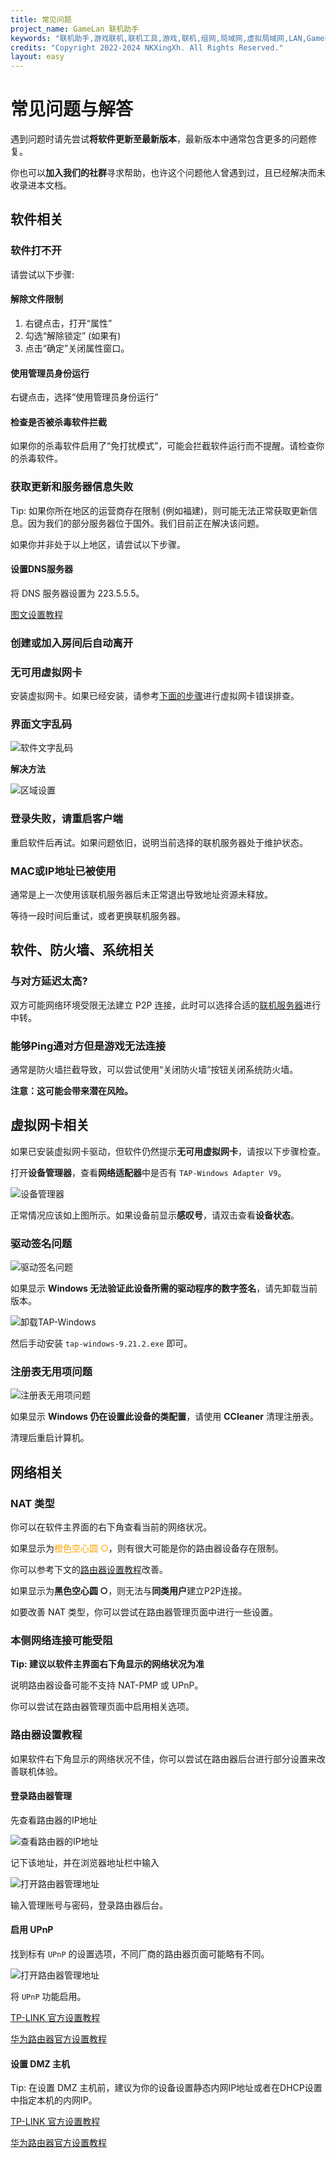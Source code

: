 ```yaml
---
title: 常见问题
project_name: GameLan 联机助手
keywords: "联机助手,游戏联机,联机工具,游戏,联机,组网,局域网,虚拟局域网,LAN,GameLan,MC联机"
credits: "Copyright 2022-2024 NKXingXh. All Rights Reserved."
layout: easy
---
```


# 常见问题与解答

遇到问题时请先尝试**将软件更新至最新版本**，最新版本中通常包含更多的问题修复。

你也可以**加入我们的社群**寻求帮助，也许这个问题他人曾遇到过，且已经解决而未收录进本文档。

## 软件相关

### 软件打不开

请尝试以下步骤: 

#### 解除文件限制

1. 右键点击，打开“属性”
1. 勾选“解除锁定” (如果有)
1. 点击“确定”关闭属性窗口。

#### 使用管理员身份运行

右键点击，选择“使用管理员身份运行”

#### 检查是否被杀毒软件拦截

如果你的杀毒软件启用了“免打扰模式”，可能会拦截软件运行而不提醒。请检查你的杀毒软件。

### 获取更新和服务器信息失败

Tip: 如果你所在地区的运营商存在限制 (例如福建)，则可能无法正常获取更新信息。因为我们的部分服务器位于国外。我们目前正在解决该问题。

如果你并非处于以上地区，请尝试以下步骤。

#### 设置DNS服务器

将 DNS 服务器设置为 223.5.5.5。

[图文设置教程](https://alidns.com/knowledge?type=SETTING_DOCS#user)

### 创建或加入房间后自动离开

### 无可用虚拟网卡

安装虚拟网卡。如果已经安装，请参考[下面的步骤](#虚拟网卡相关)进行虚拟网卡错误排查。

### 界面文字乱码

![软件文字乱码](/images/gui/1.png)

**解决方法**

![区域设置](/images/solution/1.webp)

### 登录失败，请重启客户端

重启软件后再试。如果问题依旧，说明当前选择的联机服务器处于维护状态。

### MAC或IP地址已被使用

通常是上一次使用该联机服务器后未正常退出导致地址资源未释放。

等待一段时间后重试，或者更换联机服务器。

## 软件、防火墙、系统相关

### 与对方延迟太高?

双方可能网络环境受限无法建立 P2P 连接，此时可以选择合适的[联机服务器](./server.md)进行中转。

### 能够Ping通对方但是游戏无法连接

通常是防火墙拦截导致，可以尝试使用“关闭防火墙”按钮关闭系统防火墙。

**注意：这可能会带来潜在风险。**

## 虚拟网卡相关

如果已安装虚拟网卡驱动，但软件仍然提示**无可用虚拟网卡**，请按以下步骤检查。

打开**设备管理器**，查看**网络适配器**中是否有 `TAP-Windows Adapter V9`。

![设备管理器](./images/device/3.webp)

正常情况应该如上图所示。如果设备前显示**感叹号**，请双击查看**设备状态**。

### 驱动签名问题

![驱动签名问题](/images/device/1.webp)

如果显示 **Windows 无法验证此设备所需的驱动程序的数字签名**，请先卸载当前版本。

![卸载TAP-Windows](/images/solution/2.webp)

然后手动安装 `tap-windows-9.21.2.exe` 即可。

### 注册表无用项问题

![注册表无用项问题](/images/device/2.webp)

如果显示 **Windows 仍在设置此设备的类配置**，请使用 **CCleaner** 清理注册表。

清理后重启计算机。

## 网络相关

### NAT 类型

你可以在软件主界面的右下角查看当前的网络状况。

如果显示为<font color="orange">橙色空心圆 ○</font>，则有很大可能是你的路由器设备存在限制。

你可以参考下文的[路由器设置教程](#路由器设置教程)改善。

如果显示为**黑色空心圆 ○**，则无法与**同类用户**建立P2P连接。

如要改善 NAT 类型，你可以尝试在路由器管理页面中进行一些设置。

### 本侧网络连接可能受阻

**Tip: 建议以软件主界面右下角显示的网络状况为准**

说明路由器设备可能不支持 NAT-PMP 或 UPnP。

你可以尝试在路由器管理页面中启用相关选项。

### 路由器设置教程

如果软件右下角显示的网络状况不佳，你可以尝试在路由器后台进行部分设置来改善联机体验。

#### 登录路由器管理

先查看路由器的IP地址

![查看路由器的IP地址](./images/solution/3.webp)

记下该地址，并在浏览器地址栏中输入

![打开路由器管理地址](./images/solution/4.png)

输入管理账号与密码，登录路由器后台。

#### 启用 UPnP

找到标有 `UPnP` 的设置选项，不同厂商的路由器页面可能略有不同。

![打开路由器管理地址](./images/solution/5.png)

将 `UPnP` 功能启用。

[TP-LINK 官方设置教程](https://resource.tp-link.com.cn/pc/docCenter/showDoc?id=1655112527113938)

[华为路由器官方设置教程](https://consumer.huawei.com/cn/support/content/zh-cn00225379/)

#### 设置 DMZ 主机

Tip: 在设置 DMZ 主机前，建议为你的设备设置静态内网IP地址或者在DHCP设置中指定本机的内网IP。

[TP-LINK 官方设置教程](https://security.tp-link.com.cn/service/detail_article_2442.html)

[华为路由器官方设置教程](https://consumer.huawei.com/cn/support/content/zh-cn00225378/)
